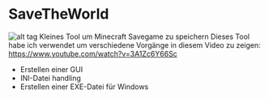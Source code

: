# SaveTheWorld
![alt tag](https://github.com/DIYDave/SaveTheWorld/blob/v1.03.jpg)
Kleines Tool um Minecraft Savegame zu speichern
Dieses Tool habe ich verwendet um verschiedene Vorgänge in diesem Video zu zeigen:
https://www.youtube.com/watch?v=3A1Zc6Y66Sc
- Erstellen einer GUI
- INI-Datei handling
- Erstellen einer EXE-Datei für Windows
